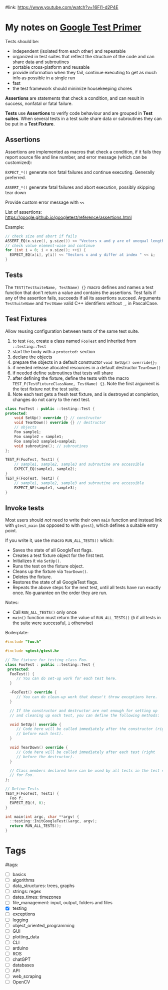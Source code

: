 #link: https://www.youtube.com/watch?v=16FI1-d2P4E

# My notes on [Google Test Primer](https://google.github.io/googletest/primer.html)

Tests should be:

* independent (isolated from each other) and repeatable
* organized in test suites that reflect the structure of the code and can share data and subroutines
* portable cross-platform and reusable
* provide information when they fail, continue executing to get as much info as possible in a single run
* fast
* the test framework should minimize housekeeping chores



**Assertions** are statements that check a condition, and can result in success, nonfatal or fatal failure.

**Tests** use **Assertions** to verify code behaviour and are grouped in **Test suites**. When several tests in a test suite share data or subroutines they can be put in a **Test Fixture**.

## Assertions

Assertions are implemented as macros that check a condition, if it fails they report source file and line number, and error message (which can be customized):

`EXPECT_*()` generate non fatal failures and continue executing. Generally preferred.

`ASSERT_*()` generate fatal failures and abort execution, possibly skipping tear down

Provide custom error message with `<<`

List of assertions: https://google.github.io/googletest/reference/assertions.html

Example: 

```c++
// check size and abort if fails
ASSERT_EQ(x.size(), y.size()) << "Vectors x and y are of unequal length";
// check value element-wise and continue
for (int i = 0; i < x.size(); ++i) {
  EXPECT_EQ(x[i], y[i]) << "Vectors x and y differ at index " << i;
}
```

## Tests

The `TEST(TestSuiteName, TestName) {}` macro defines and names a test function that don't return a value and contains the assertions. Test fails if any of the assertion fails, succeeds if all its assertions succeed. Arguments `TestSuiteName` and `TestName` valid C++ identifiers without `_`, in PascalCase.

##  Test Fixtures

Allow reusing configuration between tests of the same test suite.

1. to test `Foo`, create a class named `FooTest` and inherited from  `::testing::Test`
2. start the body with a `protected:` section
3. declare the objects
4. prepare the objects in a default constructor `void SetUp() override{};`
5. if needed release allocated resources in a default destructor `TearDown()`
6. if needed define subroutines that tests will share
7. after defining the fixture, define the tests with the macro `TEST_F(TestFixtureClassName, TestName) {}`. Note the first argument is the test fixture not the test suite.
8. Note each test gets a fresh test fixture, and is destroyed at completion, changes do not carry to the next test.

```c++
class FooTest : public ::testing::Test {
protected:
	void SetUp() override {} // constructor
	void TearDown() override {} // destructor
	// objects
  	Foo sample1;
  	Foo sample2 = sample1;
	Foo sample3 sample1+sample2;
    void subroutine(); // subroutines
};

TEST_F(FooTest, Test1) {
	// sample1, sample2, sample3 and subroutine are accessible
 	EXPECT_EQ(sample1, sample2);
}
TEST_F(FooTest, Test2) {
	// sample1, sample2, sample3 and subroutine are accessible
 	EXPECT_NE(sample1, sample3);
}
```

## Invoke tests

Most users should *not* need to write their own `main` function and instead link with `gtest_main` (as opposed to with `gtest`), which defines a suitable entry point. 

If you write it, use the macro `RUN_ALL_TESTS()` which:

- Saves the state of all GoogleTest flags.
- Creates a test fixture object for the first test.
- Initializes it via `SetUp()`.
- Runs the test on the fixture object.
- Cleans up the fixture via `TearDown()`.
- Deletes the fixture.
- Restores the state of all GoogleTest flags.
- Repeats the above steps for the next test, until all tests have run exactly once. No guarantee on the order they are run.

Notes: 

* Call  `RUN_ALL_TESTS()` only once
* `main()` function must return the value of `RUN_ALL_TESTS()` (`0` if all tests in the suite were successful, `1` otherwise)

Boilerplate: 

```c++
#include "foo.h"

#include <gtest/gtest.h>

// The fixture for testing class Foo.
class FooTest : public ::testing::Test {
 protected:
  FooTest() {
     // You can do set-up work for each test here.
  }

  ~FooTest() override {
     // You can do clean-up work that doesn't throw exceptions here.
  }

  // If the constructor and destructor are not enough for setting up
  // and cleaning up each test, you can define the following methods:

  void SetUp() override {
     // Code here will be called immediately after the constructor (right
     // before each test).
  }

  void TearDown() override {
     // Code here will be called immediately after each test (right
     // before the destructor).
  }

  // Class members declared here can be used by all tests in the test suite
  // for Foo.
};

// Define Tests
TEST_F(FooTest, Test1) {
  Foo f;
  EXPECT_EQ(f, 0);
}

int main(int argc, char **argv) {
  ::testing::InitGoogleTest(&argc, argv);
  return RUN_ALL_TESTS();
}

```

# Tags

#tags: 
- [ ] basics
- [ ] algorithms
- [ ] data_structures: trees, graphs
- [ ] strings: regex
- [ ] dates_times: timezones
- [ ] file_management: input, output, folders and files
- [x] testing
- [ ] exceptions
- [ ] logging
- [ ] object_oriented_programming
- [ ] GUI
- [ ] plotting_data
- [ ] CLI
- [ ] arduino
- [ ] ROS
- [ ] chatGPT
- [ ] databases
- [ ] API
- [ ] web_scraping
- [ ] OpenCV